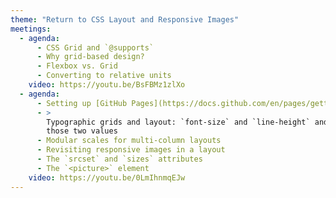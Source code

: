 ```yaml
---
theme: "Return to CSS Layout and Responsive Images"
meetings:
  - agenda:
      - CSS Grid and `@supports`
      - Why grid-based design?
      - Flexbox vs. Grid
      - Converting to relative units
    video: https://youtu.be/BsFBMz1zlXo
  - agenda:
      - Setting up [GitHub Pages](https://docs.github.com/en/pages/getting-started-with-github-pages/about-github-pages)
      - >
        Typographic grids and layout: `font-size` and `line-height` and how everything comes back to
        those two values
      - Modular scales for multi-column layouts
      - Revisiting responsive images in a layout
      - The `srcset` and `sizes` attributes
      - The `<picture>` element
    video: https://youtu.be/0LmIhnmqEJw
---
```

